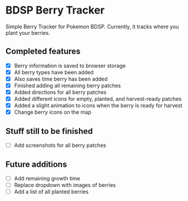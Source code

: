 # BDSP Berry Tracker

Simple Berry Tracker for Pokemon BDSP. Currently, it tracks where you plant your berries.

## Completed features
- [x] Berry information is saved to browser storage
- [x] All berry types have been added
- [x] Also saves time berry has been added
- [x] Finished adding all remaining berry patches
- [x] Added directions for all berry patches
- [x] Added different icons for empty, planted, and harvest-ready patches
- [x] Added a slight animation to icons when the berry is ready for harvest
- [x] Change berry icons on the map

## Stuff still to be finished
- [ ] Add screenshots for all berry patches

## Future additions
- [ ] Add remaining growth time
- [ ] Replace dropdown with images of berries
- [ ] Add a list of all planted berries